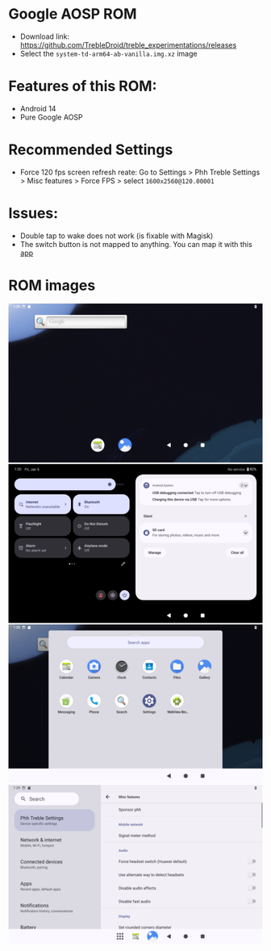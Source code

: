 # Google AOSP ROM

* Download link: https://github.com/TrebleDroid/treble_experimentations/releases
* Select the `system-td-arm64-ab-vanilla.img.xz` image

# Features of this ROM: 
* Android 14
* Pure Google AOSP

# Recommended Settings
* Force 120 fps screen refresh reate: Go to Settings > Phh Treble Settings > Misc features > Force FPS > select `1600x2560@120.00001`

# Issues: 
* Double tap to wake does not work (is fixable with Magisk)
* The switch button is not mapped to anything. You can map it with this [app](https://play.google.com/store/apps/details?id=io.github.sds100.keymapper&hl=es&gl=US)

# ROM images
![](/images/aosp/1.png)
![](/images/aosp/2.png)
![](/images/aosp/3.png)
![](/images/aosp/4.png)
